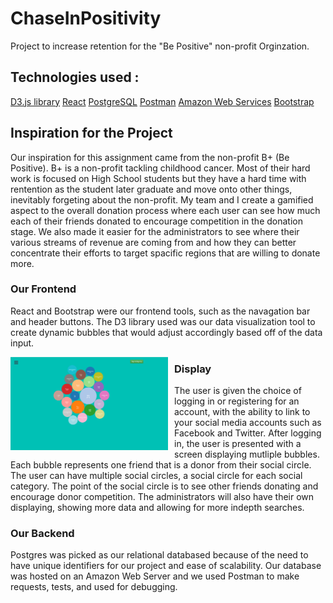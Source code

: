 # ChaseInPositivity
Project to increase retention for the "Be Positive" non-profit Orginzation.
## Technologies used :
  [D3.js library](https://d3js.org/)
  [React](https://reactjs.org/)
  [PostgreSQL](https://www.postgresql.org/)
  [Postman](https://www.getpostman.com/)
  [Amazon Web Services](https://aws.amazon.com/)
  [Bootstrap](http://getbootstrap.com/)


  ## Inspiration for the Project

  Our inspiration for this assignment came from the non-profit B+ (Be Positive). B+ is a non-profit tackling childhood cancer. Most of their hard work is focused on High School students but they have a hard time with rentention as the student later graduate and move onto other things, inevitably forgeting about the non-profit. My team and I create a gamified aspect to the overall donation process where each user can see how much each of their friends donated to encourage competition in the donation stage. We also made it easier for the administrators to see where their various streams of revenue are coming from and how they can better concentrate their efforts to target spacific regions that are willing to donate more.


### Our Frontend
React and Bootstrap were our frontend tools, such as the navagation bar and header buttons. The D3 library used was our data visualization tool to create dynamic bubbles that would adjust accordingly based off of the data input.


<img src="frontend.png"
    align="middle"
     alt="FrontEnd"
     style="float: left; margin-right: 10px; width: 50%; height: 50%" />

### Display
The user is given the choice of logging in or registering for an account, with the ability to link to your social media accounts such as Facebook and Twitter. After logging in, the user is presented with a screen displaying mutliple bubbles. Each bubble represents one friend that is a donor from their social circle. The user can have multiple social circles, a social circle for each social category. The point of the social circle is to see other friends donating and encourage donor competition. The administrators will also have their own displaying, showing more data and allowing for more indepth searches.






### Our Backend
Postgres was picked as our relational databased because of the need to have unique identifiers for our project and ease of scalability. Our database was hosted on an Amazon Web Server and we used Postman to make requests, tests, and used for debugging.
